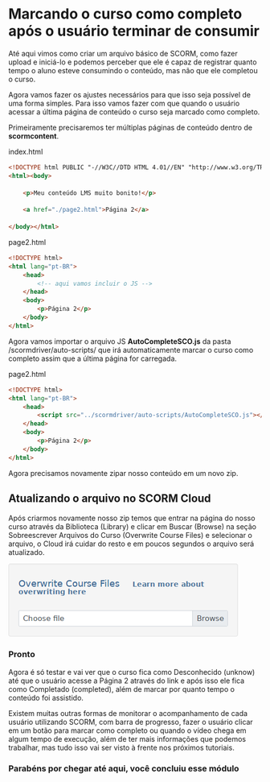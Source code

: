 # Marcando o curso como completo após o usuário terminar de consumir

Até aqui vimos como criar um arquivo básico de SCORM, como fazer upload e iniciá-lo e podemos perceber que ele é capaz de registrar quanto tempo o aluno esteve consumindo o conteúdo, mas não que ele completou o curso.

Agora vamos fazer os ajustes necessários para que isso seja possível de uma forma simples. Para isso vamos fazer com que quando o usuário acessar a última página de conteúdo o curso seja marcado como completo.

Primeiramente precisaremos ter múltiplas páginas de conteúdo dentro de **scormcontent**.

index.html
```html
<!DOCTYPE html PUBLIC "-//W3C//DTD HTML 4.01//EN" "http://www.w3.org/TR/html4/strict.dtd">
<html><body>

    <p>Meu conteúdo LMS muito bonito!</p>
    
    <a href="./page2.html">Página 2</a>

</body></html>
```

page2.html
```html
<!DOCTYPE html>
<html lang="pt-BR">
    <head>
        <!-- aqui vamos incluir o JS -->
    </head>
    <body>
        <p>Página 2</p>
    </body>
</html>
```

Agora vamos importar o arquivo JS **AutoCompleteSCO.js** da pasta /scormdriver/auto-scripts/ que irá automaticamente marcar o curso como completo assim que a última página for carregada.

page2.html
```html
<!DOCTYPE html>
<html lang="pt-BR">
    <head>
        <script src="../scormdriver/auto-scripts/AutoCompleteSCO.js"></script>
    </head>
    <body>
        <p>Página 2</p>
    </body>
</html>
```

Agora precisamos novamente zipar nosso conteúdo em um novo zip.

## Atualizando o arquivo no SCORM Cloud

Após criarmos novamente nosso zip temos que entrar na página do nosso curso através da Biblioteca (Library) e clicar em Buscar (Browse) na seção Sobreescrever Arquivos do Curso (Overwrite Course Files) e selecionar o arquivo, o Cloud irá cuidar do resto e em poucos segundos o arquivo será atualizado. 

![imagem mostrando como importar o arquivo zipado](../atualizar.png)

### Pronto
Agora é só testar e vai ver que o curso fica como Desconhecido (unknow) até que o usuário acesse a Página 2 através do link e após isso ele fica como Completado (completed), além de marcar por quanto tempo o conteúdo foi assistido.

Existem muitas outras formas de monitorar o acompanhamento de cada usuário utilizando SCORM, com barra de progresso, fazer o usuário clicar em um botão para marcar como completo ou quando o vídeo chega em algum tempo de execução, além de ter mais informações que podemos trabalhar, mas tudo isso vai ser visto à frente nos próximos tutoriais.

### Parabéns por chegar até aqui, você concluiu esse módulo

